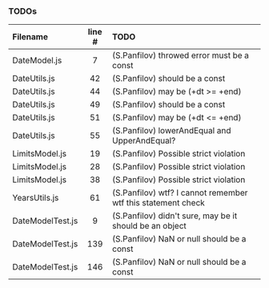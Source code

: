 ### TODOs
| Filename | line # | TODO
|:------|:------:|:------
| DateModel.js | 7 | (S.Panfilov) throwed error must be a const
| DateUtils.js | 42 | (S.Panfilov) should be a const
| DateUtils.js | 44 | (S.Panfilov) may be (+dt >= +end)
| DateUtils.js | 49 | (S.Panfilov) should be a const
| DateUtils.js | 51 | (S.Panfilov) may be (+dt <= +end)
| DateUtils.js | 55 | (S.Panfilov) lowerAndEqual and UpperAndEqual?
| LimitsModel.js | 19 | (S.Panfilov) Possible strict violation
| LimitsModel.js | 28 | (S.Panfilov) Possible strict violation
| LimitsModel.js | 38 | (S.Panfilov) Possible strict violation
| YearsUtils.js | 61 | (S.Panfilov) wtf? I cannot remember wtf this statement check
| DateModelTest.js | 9 | (S.Panfilov) didn't sure, may be it should be an object
| DateModelTest.js | 139 | (S.Panfilov) NaN or null should be a const
| DateModelTest.js | 146 | (S.Panfilov) NaN or null should be a const
